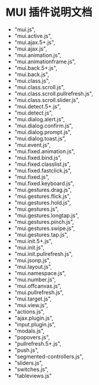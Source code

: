 # MUI 插件说明文档
  * "mui.js",   
  * "mui.active.js",   
  * "mui.ajax.5+.js",   
  * "mui.ajax.js",   
  * "mui.animation.js",   
  * "mui.animationframe.js",   
  * "mui.back.5+.js",   
  * "mui.back.js",   
  * "mui.class.js",   
  * "mui.class.scroll.js",   
  * "mui.class.scroll.pullrefresh.js",   
  * "mui.class.scroll.slider.js",   
  * "mui.detect.5+.js",   
  * "mui.detect.js",   
  * "mui.dialog.alert.js",   
  * "mui.dialog.confirm.js",   
  * "mui.dialog.prompt.js",   
  * "mui.dialog.toast.js",   
  * "mui.event.js",   
  * "mui.fixed.animation.js",   
  * "mui.fixed.bind.js",   
  * "mui.fixed.classlist.js",   
  * "mui.fixed.fastclick.js",   
  * "mui.fixed.js",   
  * "mui.fixed.keyboard.js",   
  * "mui.gestures.drag.js",   
  * "mui.gestures.flick.js",   
  * "mui.gestures.hold.js", 
  * "mui.gestures.js", 
  * "mui.gestures.longtap.js", 
  * "mui.gestures.pinch.js", 
  * "mui.gestures.swipe.js", 
  * "mui.gestures.tap.js", 
  * "mui.init.5+.js", 
  * "mui.init.js", 
  * "mui.init.pullrefresh.js", 
  * "mui.jsonp.js", 
  * "mui.layout.js", 
  * "mui.namespace.js", 
  * "mui.number.js", 
  * "mui.offcanvas.js", 
  * "mui.pullrefresh.js", 
  * "mui.target.js", 
  * "mui.view.js", 
  * "actions.js", 
  * "ajax.plugin.js", 
  * "input.plugin.js", 
  * "modals.js", 
  * "popovers.js", 
  * "pullrefresh.5+.js", 
  * "push.js", 
  * "segmented-controllers.js", 
  * "sliders.js", 
  * "switches.js", 
  * "tableviews.js"

